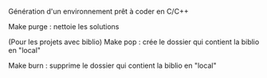 Génération d'un environnement prêt à coder en C/C++

Make purge : nettoie les solutions

(Pour les projets avec biblio)
Make pop : crée le dossier qui contient la biblio en "local"

Make burn : supprime le dossier qui contient la biblio en "local"
